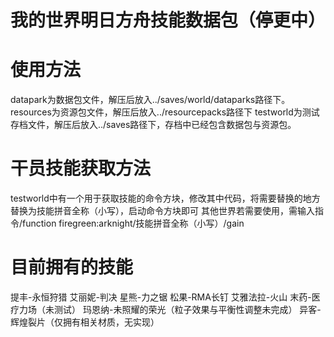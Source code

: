 # 我的世界明日方舟技能数据包（停更中）

# 使用方法
datapark为数据包文件，解压后放入../saves/world/dataparks路径下。
resources为资源包文件，解压后放入../resourcepacks路径下
testworld为测试存档文件，解压后放入../saves路径下，存档中已经包含数据包与资源包。

# 干员技能获取方法
testworld中有一个用于获取技能的命令方块，修改其中代码，将需要替换的地方替换为技能拼音全称（小写），启动命令方块即可
其他世界若需要使用，需输入指令/function firegreen:arknight/技能拼音全称（小写）/gain

# 目前拥有的技能
提丰-永恒狩猎
艾丽妮-判决
星熊-力之锯
松果-RMA长钉
艾雅法拉-火山
末药-医疗力场（未测试）
玛恩纳-未照耀的荣光（粒子效果与平衡性调整未完成）
异客-辉煌裂片（仅拥有相关材质，无实现）
